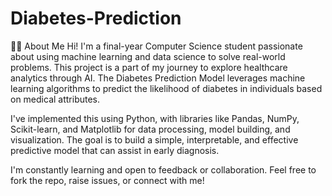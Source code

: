 # Diabetes-Prediction
👨‍💻 About Me
Hi! I'm a final-year Computer Science student passionate about using machine learning and data science to solve real-world problems. This project is a part of my journey to explore healthcare analytics through AI. The Diabetes Prediction Model leverages machine learning algorithms to predict the likelihood of diabetes in individuals based on medical attributes.

I've implemented this using Python, with libraries like Pandas, NumPy, Scikit-learn, and Matplotlib for data processing, model building, and visualization. The goal is to build a simple, interpretable, and effective predictive model that can assist in early diagnosis.

I'm constantly learning and open to feedback or collaboration. Feel free to fork the repo, raise issues, or connect with me!
